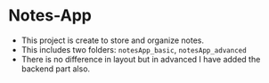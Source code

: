 # Notes-App
- This project is create to store and organize notes.
- This includes two folders: `notesApp_basic`, `notesApp_advanced`
- There is no difference in layout but in advanced I have added the backend part also.
